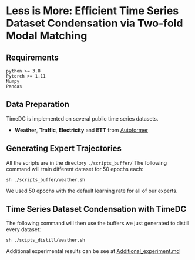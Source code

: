 # Less is More: Efficient Time Series Dataset Condensation via Two-fold Modal Matching


## Requirements
```
python >= 3.8
Pytorch >= 1.11
Numpy
Pandas
```

## Data Preparation
TimeDC is implemented on several public time series datasets.

- **Weather**, **Traffic**, **Electricity** and **ETT** from [Autoformer](https://drive.google.com/drive/folders/1ZOYpTUa82_jCcxIdTmyr0LXQfvaM9vIy)

## Generating Expert Trajectories
All the scripts are in the directory ```./scripts_buffer/```
The following command will train different dataset for 50 epochs each:
```
sh ./scripts_buffer/weather.sh
```
We used 50 epochs with the default learning rate for all of our experts.

## Time Series Dataset Condensation with TimeDC
The following command will then use the buffers we just generated to distill every dataset:
```
sh ./scipts_distill/weather.sh
```

Additional experimental results can be see at [Additional_experiment.md](./Additional_experiment.md)
